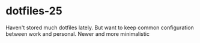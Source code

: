 # dotfiles-25
Haven't stored much dotfiles lately. But want to keep common configuration between work and personal. Newer and more minimalistic

